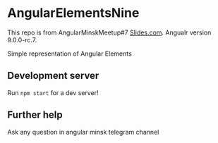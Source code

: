 # AngularElementsNine

This repo is from AngularMinskMeetup#7 [Slides.com](https://slides.com/kostyamalikov/angular-future-with-ivy#). Angualr version 9.0.0-rc.7.

Simple representation of
Angular Elements

## Development server

Run `npm start` for a dev server!

## Further help

Ask any question in angular minsk telegram channel
